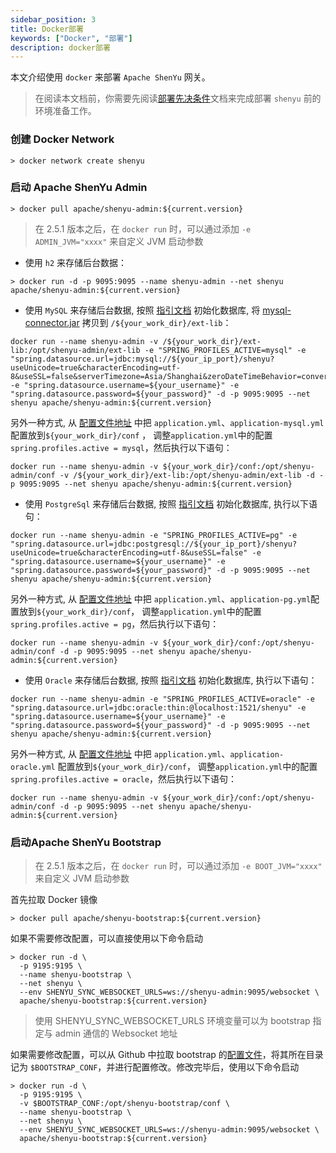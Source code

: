 ```yaml
---
sidebar_position: 3
title: Docker部署
keywords: ["Docker", "部署"]
description: docker部署
---
```


本文介绍使用 `docker` 来部署 `Apache ShenYu` 网关。

> 在阅读本文档前，你需要先阅读[部署先决条件](./deployment-before.md)文档来完成部署 `shenyu` 前的环境准备工作。

### 创建 Docker Network

```
> docker network create shenyu
```

### 启动 Apache ShenYu Admin

```
> docker pull apache/shenyu-admin:${current.version}
```

> 在 2.5.1 版本之后，在 `docker run` 时，可以通过添加 `-e ADMIN_JVM="xxxx"` 来自定义 JVM 启动参数

* 使用 `h2` 来存储后台数据：

```
> docker run -d -p 9095:9095 --name shenyu-admin --net shenyu apache/shenyu-admin:${current.version}
```

* 使用 `MySQL` 来存储后台数据, 按照 [指引文档](./deployment-before.md#mysql) 初始化数据库, 将 [mysql-connector.jar](https://repo1.maven.org/maven2/mysql/mysql-connector-java/8.0.29/mysql-connector-java-8.0.29.jar) 拷贝到 `/${your_work_dir}/ext-lib`：

```
docker run --name shenyu-admin -v /${your_work_dir}/ext-lib:/opt/shenyu-admin/ext-lib -e "SPRING_PROFILES_ACTIVE=mysql" -e "spring.datasource.url=jdbc:mysql://${your_ip_port}/shenyu?useUnicode=true&characterEncoding=utf-8&useSSL=false&serverTimezone=Asia/Shanghai&zeroDateTimeBehavior=convertToNull" -e "spring.datasource.username=${your_username}" -e "spring.datasource.password=${your_password}" -d -p 9095:9095 --net shenyu apache/shenyu-admin:${current.version}
```

另外一种方式, 从 [配置文件地址](https://github.com/apache/shenyu/blob/master/shenyu-admin/src/main/resources/) 中把 `application.yml`、`application-mysql.yml`配置放到`${your_work_dir}/conf` ， 调整`application.yml`中的配置`spring.profiles.active = mysql`，然后执行以下语句：

```          
docker run --name shenyu-admin -v ${your_work_dir}/conf:/opt/shenyu-admin/conf -v /${your_work_dir}/ext-lib:/opt/shenyu-admin/ext-lib -d -p 9095:9095 --net shenyu apache/shenyu-admin:${current.version}
```

* 使用 `PostgreSql` 来存储后台数据, 按照 [指引文档](./deployment-before.md#postgresql) 初始化数据库, 执行以下语句：

```
docker run --name shenyu-admin -e "SPRING_PROFILES_ACTIVE=pg" -e "spring.datasource.url=jdbc:postgresql://${your_ip_port}/shenyu?useUnicode=true&characterEncoding=utf-8&useSSL=false" -e "spring.datasource.username=${your_username}" -e "spring.datasource.password=${your_password}" -d -p 9095:9095 --net shenyu apache/shenyu-admin:${current.version}
```

另外一种方式, 从 [配置文件地址](https://github.com/apache/shenyu/blob/master/shenyu-admin/src/main/resources/) 中把 `application.yml`、`application-pg.yml`配置放到`${your_work_dir}/conf`， 调整`application.yml`中的配置`spring.profiles.active = pg`，然后执行以下语句：

```
docker run --name shenyu-admin -v ${your_work_dir}/conf:/opt/shenyu-admin/conf -d -p 9095:9095 --net shenyu apache/shenyu-admin:${current.version}
```

* 使用 `Oracle` 来存储后台数据, 按照 [指引文档](./deployment-before.md#oracle) 初始化数据库, 执行以下语句：

```
docker run --name shenyu-admin -e "SPRING_PROFILES_ACTIVE=oracle" -e "spring.datasource.url=jdbc:oracle:thin:@localhost:1521/shenyu" -e "spring.datasource.username=${your_username}" -e "spring.datasource.password=${your_password}" -d -p 9095:9095 --net shenyu apache/shenyu-admin:${current.version}
```

另外一种方式, 从 [配置文件地址](https://github.com/apache/shenyu/blob/master/shenyu-admin/src/main/resources/) 中把 `application.yml`、`application-oracle.yml` 配置放到`${your_work_dir}/conf`， 调整`application.yml`中的配置`spring.profiles.active = oracle`，然后执行以下语句：

```
docker run --name shenyu-admin -v ${your_work_dir}/conf:/opt/shenyu-admin/conf -d -p 9095:9095 --net shenyu apache/shenyu-admin:${current.version}
```

### 启动Apache ShenYu Bootstrap

> 在 2.5.1 版本之后，在 `docker run` 时，可以通过添加 `-e BOOT_JVM="xxxx"` 来自定义 JVM 启动参数

首先拉取 Docker 镜像

```shell
> docker pull apache/shenyu-bootstrap:${current.version}
```

如果不需要修改配置，可以直接使用以下命令启动

```shell
> docker run -d \
  -p 9195:9195 \
  --name shenyu-bootstrap \
  --net shenyu \
  --env SHENYU_SYNC_WEBSOCKET_URLS=ws://shenyu-admin:9095/websocket \
  apache/shenyu-bootstrap:${current.version}
```

> 使用 SHENYU_SYNC_WEBSOCKET_URLS 环境变量可以为 bootstrap 指定与 admin 通信的 Websocket 地址

如果需要修改配置，可以从 Github 中拉取 bootstrap 的[配置文件](https://github.com/apache/shenyu/tree/master/shenyu-bootstrap/src/main/resources)，将其所在目录记为 `$BOOTSTRAP_CONF`，并进行配置修改。修改完毕后，使用以下命令启动

```shell
> docker run -d \
  -p 9195:9195 \
  -v $BOOTSTRAP_CONF:/opt/shenyu-bootstrap/conf \
  --name shenyu-bootstrap \
  --net shenyu \
  --env SHENYU_SYNC_WEBSOCKET_URLS=ws://shenyu-admin:9095/websocket \
  apache/shenyu-bootstrap:${current.version}
```
